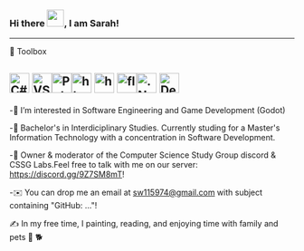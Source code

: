 
### Hi there <img src="https://raw.githubusercontent.com/MartinHeinz/MartinHeinz/master/wave.gif" width="30px">, I am Sarah!


---

🧰 Toolbox

<img src="https://cdn.worldvectorlogo.com/logos/c--4.svg" alt="C# Logo" width="35" height="35"/> <img src="https://cdn.worldvectorlogo.com/logos/visual-studio-code-1.svg" alt="VSCLogo" width="35" height="35"/><img src="https://cdn.worldvectorlogo.com/logos/python-5.svg" alt="PythonLogo" width="35" height="35"/><img src="https://cdn.worldvectorlogo.com/logos/html-1.svg" alt="html Logo" width="35" height="35"/> <img src="https://cdn.worldvectorlogo.com/logos/css-3.svg" alt="hcssLogo" width="35" height="35"/> <img src="https://blog.paperspace.com/content/images/2019/11/flasklogo.jpg" alt="flask Logo" width="35" height="35"/><img src="https://cdn.worldvectorlogo.com/logos/dot-net-core-7.svg" alt=".NetLogo" width="35" height="35"/> <img src="https://cdn.worldvectorlogo.com/logos/debian.svg" alt="DebianLogo" width="35" height="35"/> 
---

-👀 I’m interested in Software Engineering and Game Development (Godot) 

-🧮 Bachelor's in Interdiciplinary Studies. Currently studing for a Master's Information Technology with a concentration in Software Development.

-💬  Owner & moderator of the Computer Science Study Group discord & CSSG Labs.Feel free to talk with me on our server: https://discord.gg/9Z7SM8mT!

-✉️  You can drop me an email at sw115974@gmail.com with subject containing "GitHub: ..."! 

✍️  In my free time, I painting, reading, and enjoying time with family and pets 🦜 🐕



<!---
andromedamoon-stack/andromedamoon-stack is a ✨ special ✨ repository because its `README.md` (this file) appears on your GitHub profile.
You can click the Preview link to take a look at your changes.
--->
